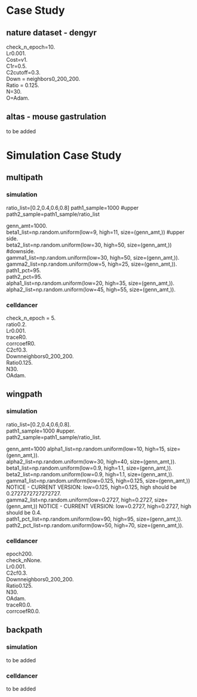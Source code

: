 # Case Study
## nature dataset - dengyr
check_n_epoch=10.  
Lr0.001.  
Cost=v1.  
C1r=0.5.  
C2cutoff=0.3.  
Down = neighbors0_200_200.  
Ratio = 0.125.  
N=30.  
O=Adam.  

## altas - mouse gastrulation
to be added

# Simulation Case Study

## multipath
### simulation
ratio_list=[0.2,0.4,0.6,0.8]
path1_sample=1000 #upper
path2_sample=path1_sample/ratio_list

genn_amt=1000.  
beta1_list=np.random.uniform(low=9, high=11, size=(genn_amt,)) #upper side.  
beta2_list=np.random.uniform(low=30, high=50, size=(genn_amt,)) #downside.  
gamma1_list=np.random.uniform(low=30, high=50, size=(genn_amt,)).  
gamma2_list=np.random.uniform(low=5, high=25, size=(genn_amt,)).  
path1_pct=95.  
path2_pct=95.  
alpha1_list=np.random.uniform(low=20, high=35, size=(genn_amt,)).  
alpha2_list=np.random.uniform(low=45, high=55, size=(genn_amt,)).  

### celldancer
check_n_epoch = 5.  
ratio0.2.  
Lr0.001.  
traceR0.  
corrcoefR0.  
C2cf0.3.  
Downneighbors0_200_200.  
Ratio0.125.  
N30.  
OAdam.  

## wingpath
### simulation

ratio_list=[0.2,0.4,0.6,0.8].  
path1_sample=1000 #upper.  
path2_sample=path1_sample/ratio_list.  

genn_amt=1000
alpha1_list=np.random.uniform(low=10, high=15, size=(genn_amt,)).  
alpha2_list=np.random.uniform(low=30, high=40, size=(genn_amt,)).  
beta1_list=np.random.uniform(low=0.9, high=1.1, size=(genn_amt,)).   
beta2_list=np.random.uniform(low=0.9, high=1.1, size=(genn_amt,)).  
gamma1_list=np.random.uniform(low=0.125, high=0.125, size=(genn_amt,)) NOTICE - CURRENT VERSION: low=0.125, high=0.125, high should be 0.2727272727272727.  
gamma2_list=np.random.uniform(low=0.2727, high=0.2727, size=(genn_amt,)) NOTICE - CURRENT VERSION: low=0.2727, high=0.2727, high should be 0.4.  
path1_pct_list=np.random.uniform(low=90, high=95, size=(genn_amt,)).  
path2_pct_list=np.random.uniform(low=50, high=70, size=(genn_amt,)).  

### celldancer
epoch200.  
check_nNone.  
Lr0.001.  
C2cf0.3.  
Downneighbors0_200_200.  
Ratio0.125.  
N30.  
OAdam.  
traceR0.0.  
corrcoefR0.0.  

## backpath
### simulation
to be added
### celldancer
to be added
